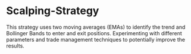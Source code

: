 # Scalping-Strategy
This strategy uses two moving averages (EMAs) to identify the trend and Bollinger Bands to enter and exit positions. Experimenting with different parameters and trade management techniques to potentially improve the results.
